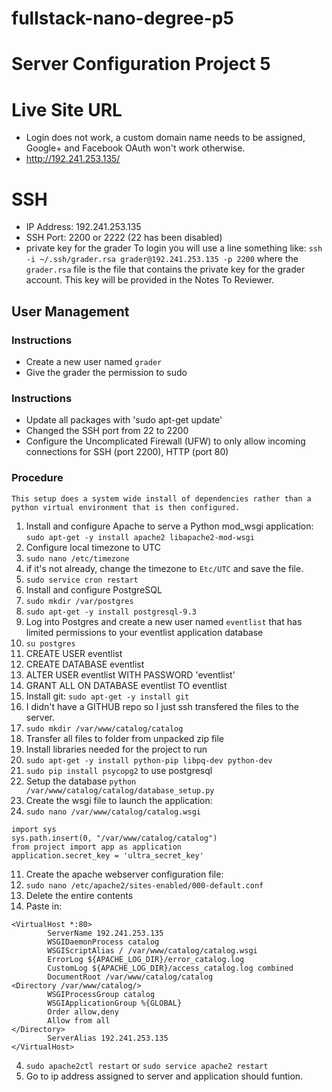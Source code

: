 # fullstack-nano-degree-p5


# Server Configuration Project 5

# Live Site URL
- Login does not work, a custom domain name needs to be assigned, Google+ and Facebook OAuth won't work otherwise.
- http://192.241.253.135/

# SSH
* IP Address: 192.241.253.135
* SSH Port: 2200 or 2222 (22 has been disabled)
* private key for the grader
To login you will use a line something like:
  `ssh -i ~/.ssh/grader.rsa grader@192.241.253.135 -p 2200`
where the `grader.rsa` file is the file that contains the private key for the grader account. This key will be provided in the Notes To Reviewer.

## User Management
### Instructions
* Create a new user named `grader`
* Give the grader the permission to sudo

### Instructions
* Update all packages with 'sudo apt-get update'
* Changed the SSH port from 22 to 2200
* Configure the Uncomplicated Firewall (UFW) to only allow incoming connections for SSH (port 2200), HTTP (port 80)

### Procedure
```
This setup does a system wide install of dependencies rather than a python virtual environment that is then configured.
```
1. Install and configure Apache to serve a Python mod_wsgi application: `sudo apt-get -y install apache2 libapache2-mod-wsgi`
2. Configure local timezone to UTC
  1. `sudo nano /etc/timezone`
  2. if it's not already, change the timezone to `Etc/UTC` and save the file.
  3. `sudo service cron restart`
3. Install and configure PostgreSQL
  1. `sudo mkdir /var/postgres`
  2. `sudo apt-get -y install postgresql-9.3`
4. Log into Postgres and create a new user named `eventlist` that has limited permissions to your eventlist application database
  1. `su postgres`
  2. CREATE USER eventlist
  3. CREATE DATABASE eventlist
  4. ALTER USER eventlist WITH PASSWORD 'eventlist'
  5. GRANT ALL ON DATABASE eventlist TO eventlist
5. Install git: `sudo apt-get -y install git`
6. I didn't have a GITHUB repo so I just ssh transfered the files to the server.
  1. `sudo mkdir /var/www/catalog/catalog`
  2. Transfer all files to folder from unpacked zip file
7. Install libraries needed for the project to run
  1. `sudo apt-get -y install python-pip libpq-dev python-dev`
  2. `sudo pip install psycopg2` to use postgresql
8. Setup the  database `python /var/www/catalog/catalog/database_setup.py`
10. Create the wsgi file to launch the application:
  1. `sudo nano /var/www/catalog/catalog.wsgi`
```
import sys
sys.path.insert(0, "/var/www/catalog/catalog")
from project import app as application
application.secret_key = 'ultra_secret_key'
```
11. Create the apache webserver configuration file:
  1. `sudo nano /etc/apache2/sites-enabled/000-default.conf`
  2. Delete the entire contents
  3. Paste in:
```
<VirtualHost *:80>
        ServerName 192.241.253.135
        WSGIDaemonProcess catalog
        WSGIScriptAlias / /var/www/catalog/catalog.wsgi
        ErrorLog ${APACHE_LOG_DIR}/error_catalog.log
        CustomLog ${APACHE_LOG_DIR}/access_catalog.log combined
        DocumentRoot /var/www/catalog/catalog
<Directory /var/www/catalog/>
        WSGIProcessGroup catalog
        WSGIApplicationGroup %{GLOBAL}
        Order allow,deny
        Allow from all
</Directory>
        ServerAlias 192.241.253.135
</VirtualHost>
```
  4. `sudo apache2ctl restart` or `sudo service apache2 restart`
  5. Go to ip address assigned to server and application should funtion.
